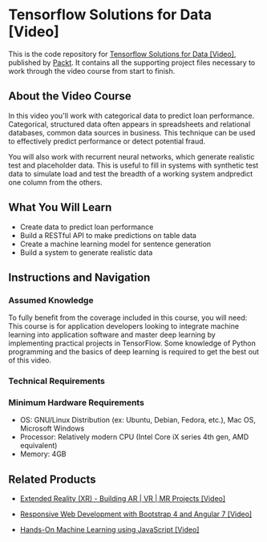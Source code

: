 # Tensorflow Solutions for Data [Video]
This is the code repository for [Tensorflow Solutions for Data [Video]](https://www.packtpub.com/big-data-and-business-intelligence/tensorflow-solutions-data-video?utm_source=github&utm_medium=repository&utm_campaign=9781788475488), published by [Packt](https://www.packtpub.com/?utm_source=github). It contains all the supporting project files necessary to work through the video course from start to finish.
## About the Video Course
In this video you'll work with categorical data to predict loan performance. Categorical, structured data often appears in spreadsheets and relational databases, common data sources in business. This technique can be used to effectively predict performance or detect potential fraud.

You will also work with recurrent neural networks, which generate realistic test and placeholder data. This is useful to fill in systems with synthetic test data to simulate load and test the breadth of a working system andpredict one column from the others.

<H2>What You Will Learn</H2>
<DIV class=book-info-will-learn-text>
<UL>
<LI>Create data to predict loan performance 
<LI>Build a RESTful API to make predictions on table data 
<LI>Create a machine learning model for sentence generation 
<LI>Build a system to generate realistic data </LI></UL></DIV>

## Instructions and Navigation
### Assumed Knowledge
To fully benefit from the coverage included in this course, you will need:<br/>
This course is for application developers looking to integrate machine learning into application software and master deep learning by implementing practical projects in TensorFlow. Some knowledge of Python programming and the basics of deep learning is required to get the best out of this video.		
### Technical Requirements

### Minimum Hardware Requirements
<UL>
<LI>OS: GNU/Linux Distribution (ex: Ubuntu, Debian, Fedora, etc.), Mac OS, Microsoft Windows</LI>
<LI>Processor: Relatively modern CPU (Intel Core iX series 4th gen,  AMD equivalent)</LI>
<LI>Memory: 4GB</LI></UL>


 

## Related Products
* [Extended Reality (XR) - Building AR | VR | MR Projects [Video]](https://www.packtpub.com/game-development/extended-reality-xr-building-ar-vr-mr-projects-video?utm_source=github&utm_medium=repository&utm_campaign=9781838559694)

* [Responsive Web Development with Bootstrap 4 and Angular 7 [Video]](https://www.packtpub.com/web-development/responsive-web-development-bootstrap-4-and-angular-7-video?utm_source=github&utm_medium=repository&utm_campaign=9781789615272)

* [Hands-On Machine Learning using JavaScript [Video]](https://www.packtpub.com/application-development/hands-machine-learning-using-javascript-video?utm_source=github&utm_medium=repository&utm_campaign=9781789613360)

